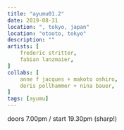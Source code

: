 ```yaml
---
title: "ayumu01.2"
date: 2019-08-31
location: ", tokyo, japan"
location: "otooto, tokyo"
description: ""
artists: [
    frederic stritter,
    fabian lanzmaier,
]
collabs: [
    anne f jacques + makoto oshiro,
    doris pollhammer + nina bauer,
]
tags: [ayumu]
---
```

doors 7.00pm / start 19.30pm (sharp!)
